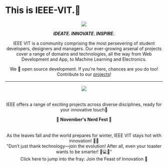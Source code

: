 # This is IEEE-VIT.🚀



<p align="center">
  <img src="https://github.com/IEEE-VIT/.github/blob/main/profile/IEEE%20Space.png">
</p>

<p align="center">
<b><i>IDEATE. INNOVATE. INSPIRE.</i></b>
</p>

<p align="center">
IEEE VIT is a community comprising the most persevering of student developers, designers and managers. Our ever-growing arsenal of projects cover a range of domains and technologies, all the way from Web Development and App, to Machine Learning and Electronics. 
</p>
<p align="center">
We 💙 open source development. If you're here, chances are you do too! Contribute to our <a href="https://github.com/orgs/IEEE-VIT/repositories">projects</a>!
</p>

-----------------------------------------------------------------
<div align="center"><div align="center">
  <img src ="https://github.com/raptor7197/.github/blob/main/profile/image.png">
  <br>
  <br>
  <br>IEEE offers a range of exciting projects across diverse disciplines, ready for your innovative touch<a href="https://www.youtube.com/watch?v=4fqwVBuunxY" style="text-decoration:none" target="_blank">🥳</a>
</div>  

<b>🦃 November's Nerd Fest 🚀</b>
<br>
<br>
<br>As the leaves fall and the world prepares for winter, IEEE VIT stays hot with innovation! 🍂🔥
<br>"Don’t just thank technology—join the evolution! After all, even your toaster wants to be smarter! 🚀💻😂"
<br>Click here to jump into the fray: <a href="https://github.com/orgs/IEEE-VIT/repositories" style="text-decoration:none" target="_blank">Join the Feast of Innovation 🥧</a>